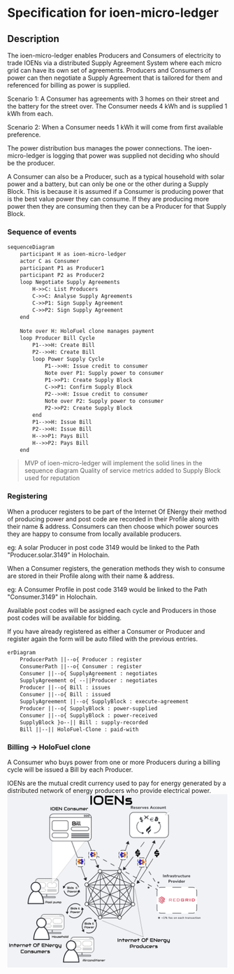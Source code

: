 # Specification for ioen-micro-ledger

## Description

The ioen-micro-ledger enables Producers and Consumers of electricity to trade IOENs via a distributed Supply Agreement System where each micro grid can have its own set of agreements. Producers and Consumers of power can then negotiate a Supply Agreement that is tailored for them and referenced for billing as power is supplied.

Scenario 1: A Consumer has agreements with 3 homes on their street and the battery for the street over. The Consumer needs 4 kWh and is supplied 1 kWh from each.

Scenario 2: When a Consumer needs 1 kWh it will come from first available preference.

The power distribution bus manages the power connections. The ioen-micro-ledger is logging that power was supplied not deciding who should be the producer.

A Consumer can also be a Producer, such as a typical household with solar power and a battery, but can only be one or the other during a Supply Block. This is because it is assumed if a Consumer is producing power that is the best value power they can consume. If they are producing more power then they are consuming then they can be a Producer for that Supply Block.

### Sequence of events

```mermaid
sequenceDiagram
    participant H as ioen-micro-ledger
    actor C as Consumer
    participant P1 as Producer1
    participant P2 as Producer2
    loop Negotiate Supply Agreements
        H->>C: List Producers
        C->>C: Analyse Supply Agreements
        C->>P1: Sign Supply Agreement
        C->>P2: Sign Supply Agreement
    end 

    Note over H: HoloFuel clone manages payment
    loop Producer Bill Cycle
        P1-->>H: Create Bill
        P2-->>H: Create Bill
        loop Power Supply Cycle
            P1-->>H: Issue credit to consumer 
            Note over P1: Supply power to consumer
            P1->>P1: Create Supply Block
            C->>P1: Confirm Supply Block
            P2-->>H: Issue credit to consumer 
            Note over P2: Supply power to consumer
            P2->>P2: Create Supply Block
        end
        P1-->>H: Issue Bill
        P2-->>H: Issue Bill
        H-->>P1: Pays Bill
        H-->>P2: Pays Bill
    end
```

> MVP of ioen-micro-ledger will implement the solid lines in the sequence diagram
> Quality of service metrics added to Supply Block used for reputation

### Registering

When a producer registers to be part of the Internet Of ENergy their method of producing power and post code are recorded in their Profile along with their name & address. Consumers can then choose which power sources they are happy to consume from locally available producers.

eg: A solar Producer in post code 3149 would be linked to the Path "Producer.solar.3149" in Holochain.

When a Consumer registers, the generation methods they wish to consume are stored in their Profile along with their name & address.

eg: A Consumer Profile in post code 3149 would be linked to the Path "Consumer.3149" in Holochain.

Available post codes will be assigned each cycle and Producers in those post codes will be available for bidding.

If you have already registered as either a Consumer or Producer and register again the form will be auto filled with the previous entries.

```mermaid
erDiagram
    ProducerPath ||--o{ Producer : register
    ConsumerPath ||--o{ Consumer : register
    Consumer ||--o{ SupplyAgreement : negotiates
    SupplyAgreement o{ --||Producer : negotiates
    Producer ||--o{ Bill : issues
    Consumer ||--o{ Bill : issued
    SupplyAgreement ||--o{ SupplyBlock : execute-agreement
    Producer ||--o{ SupplyBlock : power-supplied
    Consumer ||--o{ SupplyBlock : power-received
    SupplyBlock }o--|| Bill : supply-recorded
    Bill ||--|| HoloFuel-Clone : paid-with
```

### Billing -> HoloFuel clone

A Consumer who buys power from one or more Producers during a billing cycle will be issued a Bill by each Producer.

IOENs are the mutual credit currency used to pay for energy generated by a distributed network of energy producers who provide electrical power.
![IOENs diagram](./IOENs.png)
